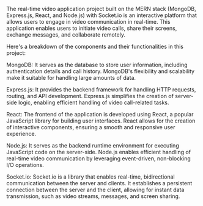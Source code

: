 The real-time video application project built on the MERN stack (MongoDB, Express.js, React, and Node.js) with Socket.io is an interactive platform that allows users to engage in video communication in real-time. This application enables users to initiate video calls, share their screens, exchange messages, and collaborate remotely.

Here's a breakdown of the components and their functionalities in this project:

MongoDB: It serves as the database to store user information, including authentication details and call history. MongoDB's flexibility and scalability make it suitable for handling large amounts of data.

Express.js: It provides the backend framework for handling HTTP requests, routing, and API development. Express.js simplifies the creation of server-side logic, enabling efficient handling of video call-related tasks.

React: The frontend of the application is developed using React, a popular JavaScript library for building user interfaces. React allows for the creation of interactive components, ensuring a smooth and responsive user experience.

Node.js: It serves as the backend runtime environment for executing JavaScript code on the server-side. Node.js enables efficient handling of real-time video communication by leveraging event-driven, non-blocking I/O operations.

Socket.io: Socket.io is a library that enables real-time, bidirectional communication between the server and clients. It establishes a persistent connection between the server and the client, allowing for instant data transmission, such as video streams, messages, and screen sharing.
